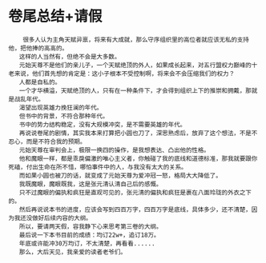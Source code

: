 # 卷尾总结+请假
        很多人认为主角天赋异禀，将来有大成就，那么守序组织里的高位者就应该无私的支持他，把他捧的高高的。
       这样的人当然有，但绝不会是大多数。
       元始天尊不是他们的亲儿子，一个天赋绝顶的外人，如果成长起来，对五行盟权力巅峰的十老来说，他们首先想的肯定是：这小子根本不受控制啊，将来会不会压缩我们的权力？
       人都是自私的。
       一个才华横溢，天赋绝顶的人，只有在一种条件下，才会得到组织上下的推崇和拥戴，那就是战乱年代。
       渴望出现英雄力挽狂澜的年代。
       但书中的背景，不符合那种年代。
       书中的势力结构稳定，没有大规模冲突，是不需要英雄的年代。
       再说说卷尾的剧情，其实我本来打算把小圆也刀了，深思熟虑后，放弃了这个想法，不是不忍心，而是不符合我的预期。
       元始天尊在审判会上，极限一换四的操作，是我想表达、凸出他的性格。
       他和魔眼一样，都是乖戾偏激的唯心主义者，你触碰了我的底线和道德标准，那我就要跟你死磕，付出生命在所不惜，哪怕事件中的人，与我没有太大的关系。
       而如果小圆也被刀的话，就变成了元始天尊为爱冲冠一怒，格局大大降低了。
       我既魔眼，魔眼既我，这是张元清认清自己后的感慨。
       只不过魔眼的偏执和疯狂是直观可见的，张元清的偏执和疯狂是裹在八面玲珑的外衣之下的。
       然后再说说本书的进度，应该会写到四百万字，四百万字是底线，具体多少，还不清楚，因为我还没做好后续内容的大纲。
       所以，要请两天假，容我静下心来思考第三卷的大纲。
       最后说一下本书目前的成绩：均订22w+，追订18万。
       年底或许能冲30万均订，不太清楚，再看看......
       那么，大后天见，我亲爱的读者老爷们。